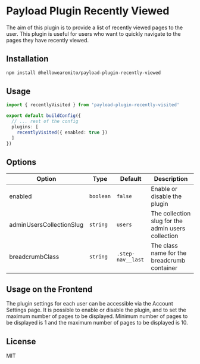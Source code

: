 # Payload Plugin Recently Viewed

The aim of this plugin is to provide a list of recently viewed pages to the user. 
This plugin is useful for users who want to quickly navigate to the pages they have recently viewed.

## Installation

```bash
npm install @hellowearemito/payload-plugin-recently-viewed
```

## Usage

```typescript
import { recentlyVisited } from 'payload-plugin-recently-visited'

export default buildConfig({
  // ... rest of the config
  plugins: [
    recentlyVisited({ enabled: true })
  ]
})
```

## Options

| Option                   | Type      | Default           | Description                                        |
|--------------------------|-----------|-------------------|----------------------------------------------------|
| enabled                  | `boolean` | `false`           | Enable or disable the plugin                       |
| adminUsersCollectionSlug | `string`  | `users`           | The collection slug for the admin users collection |
| breadcrumbClass          | `string`  | `.step-nav__last` | The class name for the breadcrumb container        |

## Usage on the Frontend

The plugin settings for each user can be accessible via the Account Settings page.
It is possible to enable or disable the plugin, and to set the maximum number of pages to be displayed.
Minimum number of pages to be displayed is 1 and the maximum number of pages to be displayed is 10.

## License

MIT